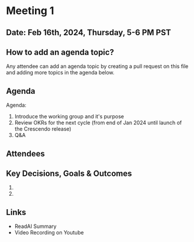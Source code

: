 # Meeting 1

## Date: Feb 16th, 2024, Thursday, 5-6 PM PST

## How to add an agenda topic?
Any attendee can add an agenda topic by creating a pull request on this file and adding more topics in the agenda below.

## Agenda

Agenda:
1. Introduce the working group and it's purpose
2. Review OKRs for the next cycle (from end of Jan 2024 until launch of the Crescendo release)
3. Q&A

## Attendees


## Key Decisions, Goals & Outcomes

1.
2.

## Links
- ReadAI Summary
- Video Recording on Youtube
